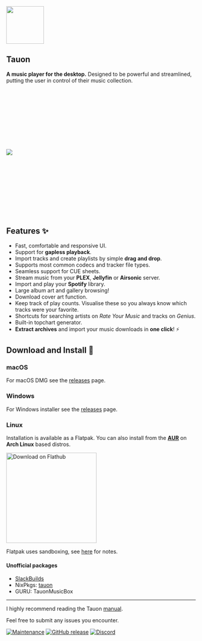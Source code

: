 
<img src="https://github.com/Taiko2k/Tauon/assets/17271572/8ad864c0-dbda-45c2-ac81-e00fbff03c32" height="100px" >

## Tauon

**A music player for the desktop.** Designed to be powerful and streamlined, putting the user in control of their music collection.

<img src="https://user-images.githubusercontent.com/17271572/56716255-f03ba080-678d-11e9-880f-49d6cbf77e60.jpg" hspace="0px" vspace="160px">

## Features :sparkles:

  - Fast, comfortable and responsive UI.
  - Support for **gapless playback**.
  - Import tracks and create playlists by simple **drag and drop**.
  - Supports most common codecs and tracker file types.
  - Seamless support for CUE sheets.
  - Stream music from your **PLEX**, **Jellyfin** or **Airsonic** server.
  - Import and play your **Spotify** library.
  - Large album art and gallery browsing!
  - Download cover art function.
  - Keep track of play counts. Visualise these so you always know which tracks were your favorite.
  - Shortcuts for searching artists on *Rate Your Music* and tracks on *Genius*.
  - Built-in topchart generator.
  - **Extract archives** and import your music downloads in **one click**! :zap:


## Download and Install :dizzy:

### macOS

For macOS DMG see the [releases](https://github.com/Taiko2k/TauonMusicBox/releases) page.

### Windows

For Windows installer see the [releases](https://github.com/Taiko2k/TauonMusicBox/releases) page.

### Linux

Installation is available as a Flatpak. You can also install from the [**AUR**](https://aur.archlinux.org/packages/tauon-music-box/) on **Arch Linux** based distros.


<a href='https://flathub.org/apps/details/com.github.taiko2k.tauonmb'><img width='240' alt='Download on Flathub' src='https://dl.flathub.org/assets/badges/flathub-badge-en.png'/></a>

Flatpak uses sandboxing, see [here](https://github.com/Taiko2k/TauonMusicBox/wiki/Sandboxing-Quirks) for notes.

#### Unofficial packages

 - [SlackBuilds](https://slackbuilds.org/result/?search=tauonmb)
 - NixPkgs: [tauon](https://search.nixos.org/packages?show=tauon)
 - GURU: TauonMusicBox


___

I highly recommend reading the Tauon [manual](https://tauonmusicbox.rocks#manual).

Feel free to submit any issues you encounter.

[![Maintenance](https://img.shields.io/maintenance/yes/2025.svg?color=a3e11f&style=for-the-badge)](https://github.com/Taiko2k/tauonmb/releases) [![GitHub release](https://img.shields.io/github/release/taiko2k/tauonmb.svg?style=for-the-badge&colorB=ff69b4)](https://github.com/Taiko2k/tauonmb/releases) [![Discord](https://img.shields.io/discord/687418493209018622.svg?color=a483ef&style=for-the-badge)](https://discord.gg/v4EmhES)
